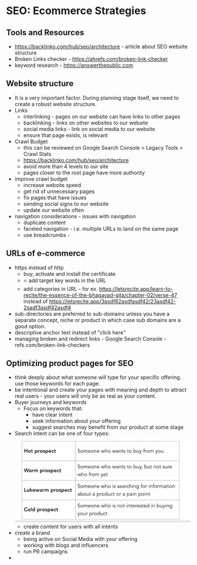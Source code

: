# SEO: Ecommerce Strategies

## Tools and Resources
- https://backlinko.com/hub/seo/architecture - article about SEO website structure 
- Broken Links checker - https://ahrefs.com/broken-link-checker
- keyword research - https://answerthepublic.com


## Website structure
- It is a very important factor.  During planning stage itself, we need to create a robust website structure.
- Links
    - interlinking - pages on our website can have links to other pages
    - backlinking - links on other websites to our website
    - social media links - link on social media to our website
    - ensure that page exists, is relevant 
- Crawl Budget
    - this can be reviewed on Google Search Console > Legacy Tools > Crawl Stats
    - https://backlinko.com/hub/seo/architecture
    - avoid more than 4 levels to our site
    - pages closer to the root page have more authority
- improve crawl budget
    - increase website speed
    - get rid of unnecessary pages
    - fix pages that have issues
    - sending social signs to our website
    - update our website often
- navigation considerations - issues with navigation
    - duplicate content
    - faceted navigation - i.e. multiple URLs to land on the same page
    - use breadcrumbs - 

## URLs of e-commerce
- https instead of http
    - buy, activate and install the certificate
    - ⭐️ add target key words in the URL 
    - add categories in URL - for ex. https://letsrecite.app/learn-to-recite/the-essence-of-the-bhagavad-gita/chapter-02/verse-47 instead of https://letsrecite.app/3asdf82asdfasdf42/23asdf42-2sadf3asdf42asdf4
- sub-directories are preferred to sub-domains unless you have a separate concept, niche or product in which case sub domains are a good option.
- descriptive anchor text instead of "click here" 
- managing broken and redirect links - Google Search Console -  
refs.com/broken-link-checkers

## Optimizing product pages for SEO
- think deeply about what someone will type for your specific offering.  use those keywords for each page.
- be intentional and create your pages with meaning and depth to attract real users - your users will only be as real as your content.
- Buyer journeys and keywords
    - Focus on keywords that:
        - have clear intent
        - seek information about your offering
        - suggest searches may benefit from our product at some stage
- Search intent can be one of four types:
    ![search intent](image.png)
    - create content for users with all intents
- create a brand
    - being active on Social Media with your offering
    - working with blogs and influencers
    - run PR campaigns
- 
